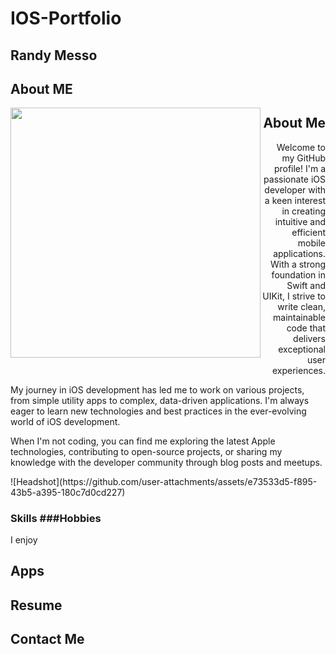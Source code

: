 # IOS-Portfolio

## Randy Messo
### 

## About ME
<img align="left" width="400" height="400" src="https://github.com/user-attachments/assets/e73533d5-f895-43b5-a395-180c7d0cd227">

<h2 align="right">About Me</h2>

<p align="right">
  Welcome to my GitHub profile! I'm a passionate iOS developer with a keen interest in creating intuitive and efficient mobile applications. With a strong foundation in Swift and UIKit, I strive to write clean, maintainable code that delivers exceptional user experiences.
  
  My journey in iOS development has led me to work on various projects, from simple utility apps to complex, data-driven applications. I'm always eager to learn new technologies and best practices in the ever-evolving world of iOS development.
  
  When I'm not coding, you can find me exploring the latest Apple technologies, contributing to open-source projects, or sharing my knowledge with the developer community through blog posts and meetups.
</p>
![Headshot](https://github.com/user-attachments/assets/e73533d5-f895-43b5-a395-180c7d0cd227)

### Skills   ###Hobbies
I enjoy 


## Apps

## Resume 

## Contact Me
